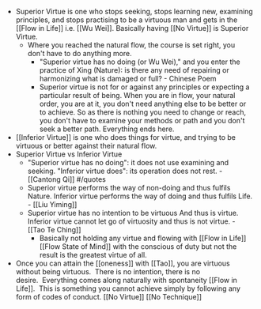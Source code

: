 - Superior Virtue is one who stops seeking, stops learning new, examining principles, and stops practising to be a virtuous man and gets in the [[Flow in Life]] i.e. [[Wu Wei]]. Basically having [[No Virtue]] is Superior Virtue.
    - Where you reached the natural flow, the course is set right, you don't have to do anything more.
        - "Superior virtue has no doing (or Wu Wei)," and you enter the practice of Xing (Nature): is there any need of repairing or harmonizing what is damaged or full? - Chinese Poem
        - Superior virtue is not for or against any principles or expecting a particular result of being. When you are in flow, your natural order, you are at it, you don't need anything else to be better or to achieve. So as there is nothing you need to change or reach, you don't have to examine your methods or path and you don't seek a better path. Everything ends here. 
- [[Inferior Virtue]] is one who does things for virtue, and trying to be virtuous or better against their natural flow.
- Superior Virtue vs Inferior Virtue
    - "Superior virtue has no doing":
it does not use examining and seeking.
"Inferior virtue does":
its operation does not rest. - [[Cantong Qi]] #/quotes
    - Superior virtue performs the way of non-doing and thus fulfils Nature. Inferior virtue performs the way of doing and thus fulfils Life. - [[Liu Yiming]]
    - Superior virtue has no intention to be virtuous And thus is virtue. Inferior virtue cannot let go of virtuosity and thus is not virtue. - [[Tao Te Ching]]
        - Basically not holding any virtue and flowing with [[Flow in Life]] [[Flow State of Mind]] with the conscious of duty but not the result is the greatest virtue of all.
- Once you can attain the [[oneness]] with [[Tao]], you are virtuous without being virtuous.  There is no intention, there is no desire.  Everything comes along naturally with spontaneity [[Flow in Life]].  This is something you cannot achieve simply by following any form of codes of conduct. [[No Virtue]] [[No Technique]]
